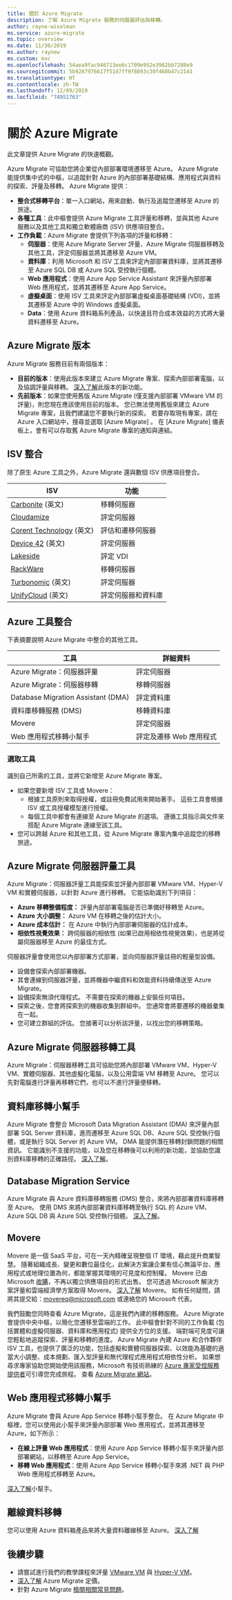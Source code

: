 ```yaml
---
title: 關於 Azure Migrate
description: 了解 Azure Migrate 服務的伺服器評估與移轉。
author: rayne-wiselman
ms.service: azure-migrate
ms.topic: overview
ms.date: 11/30/2019
ms.author: raynew
ms.custom: mvc
ms.openlocfilehash: 54aea9fac946713ee6c1709e952e3962bb7288e9
ms.sourcegitcommit: 5b9287976617f51d7ff9f8693c30f468b47c2141
ms.translationtype: HT
ms.contentlocale: zh-TW
ms.lasthandoff: 12/09/2019
ms.locfileid: "74951763"
---
```

# <a name="about-azure-migrate"></a>關於 Azure Migrate

此文章提供 Azure Migrate 的快速概觀。

Azure Migrate 可協助您將企業從內部部署環境遷移至 Azure。 Azure Migrate 能提供集中式的中樞，以追蹤針對 Azure 的內部部署基礎結構、應用程式與資料的探索、評量及移轉。  Azure Migrate 提供：

- **整合式移轉平台**：單一入口網站，用來啟動、執行及追蹤您遷移至 Azure 的旅途。
- **各種工具**：此中樞會提供 Azure Migrate 工具評量和移轉，並與其他 Azure 服務以及其他工具和獨立軟體廠商 (ISV) 供應項目整合。
- **工作負載**：Azure Migrate 會提供下列各項的評量和移轉：
    - **伺服器**：使用 Azure Migrate Server 評量、Azure Migrate 伺服器移轉及其他工具，評定伺服器並將其遷移至 Azure VM。
    - **資料庫**：利用 Microsoft 和 ISV 工具來評定內部部署資料庫，並將其遷移至 Azure SQL DB 或 Azure SQL 受控執行個體。
    - **Web 應用程式**：使用 Azure App Service Assistant 來評量內部部署 Web 應用程式，並將其遷移至 Azure App Service。
    - **虛擬桌面**：使用 ISV 工具來評定內部部署虛擬桌面基礎結構 (VDI)，並將其遷移至 Azure 中的 Windows 虛擬桌面。
    - **Data**：使用 Azure 資料箱系列產品，以快速且符合成本效益的方式將大量資料遷移至 Azure。

## <a name="azure-migrate-versions"></a>Azure Migrate 版本

Azure Migrate 服務目前有兩個版本：

- **目前的版本**：使用此版本來建立 Azure Migrate 專案、探索內部部署電腦，以及協調評量與移轉。 [深入了解](whats-new.md)此版本的新功能。
- **先前版本**：如果您使用舊版 Azure Migrate (僅支援內部部署 VMware VM 的評量)，則您現在應該使用目前的版本。 您已無法使用舊版來建立 Azure Migrate 專案，且我們建議您不要執行新的探索。 若要存取現有專案，請在 Azure 入口網站中，搜尋並選取 [Azure Migrate]  。 在 [Azure Migrate]  儀表板上，會有可以存取舊 Azure Migrate 專案的通知與連結。



## <a name="isv-integration"></a>ISV 整合

除了原生 Azure 工具之外，Azure Migrate 還與數個 ISV 供應項目整合。 

**ISV** | **功能**
--- | ---
[Carbonite](https://www.carbonite.com/globalassets/files/datasheets/carb-migrate4azure-microsoft-ds.pdf) \(英文\) | 移轉伺服器
[Cloudamize](https://www.cloudamize.com/platform) | 評定伺服器
[Corent Technology](https://www.corenttech.com/AzureMigrate/) \(英文\) | 評估和遷移伺服器
[Device 42](https://docs.device42.com/) \(英文\) | 評定伺服器
[Lakeside](https://go.microsoft.com/fwlink/?linkid=2104908) | 評定 VDI
[RackWare](https://go.microsoft.com/fwlink/?linkid=2102735) | 移轉伺服器
[Turbonomic](https://learn.turbonomic.com/azure-migrate-portal-free-trial) \(英文\) | 評定伺服器
[UnifyCloud](https://www.cloudatlasinc.com/cloudrecon/) \(英文\) | 評定伺服器和資料庫

## <a name="azure-tool-integration"></a>Azure 工具整合

下表摘要說明 Azure Migrate 中整合的其他工具。

**工具** | **詳細資料**
--- | ---
Azure Migrate：伺服器評量 | 評定伺服器
Azure Migrate：伺服器移轉 | 移轉伺服器
Database Migration Assistant (DMA) | 評定資料庫
資料庫移轉服務 (DMS) | 移轉資料庫
Movere | 評定伺服器
Web 應用程式移轉小幫手 | 評定及遷移 Web 應用程式



### <a name="selecting-a-tool"></a>選取工具

識別自己所需的工具，並將它新增至 Azure Migrate 專案。

- 如果您要新增 ISV 工具或 Movere：
    - 根據工具原則來取得授權，或註冊免費試用來開始著手。 這些工具會根據 ISV 或工具授權模型進行授權。
    - 每個工具中都會有連線至 Azure Migrate 的選項。 遵循工具指示與文件來搭配 Azure Migrate 連線至該工具。
- 您可以跨越 Azure 和其他工具，從 Azure Migrate 專案內集中追蹤您的移轉旅途。



## <a name="azure-migrate-server-assessment-tool"></a>Azure Migrate 伺服器評量工具

Azure Migrate：伺服器評量工具能探索並評量內部部署 VMware VM、Hyper-V VM 和實體伺服器，以針對 Azure 進行移轉。 它能協助識別下列項目：

- **Azure 移轉整備程度：** 評量內部部署電腦是否已準備好移轉至 Azure。
- **Azure 大小調整：** Azure VM 在移轉之後的估計大小。
- **Azure 成本估計：** 在 Azure 中執行內部部署伺服器的估計成本。
- **相依性視覺效果：** 跨伺服器的相依性 (如果已啟用相依性視覺效果)，也是將從屬伺服器移至 Azure 的最佳方式。

伺服器評量會使用您以內部部署方式部署，並向伺服器評量註冊的輕量型設備。

- 設備會探索內部部署機器。
- 其會連線到伺服器評量，並將機器中繼資料和效能資料持續傳送至 Azure Migrate。
- 設備探索無須代理程式。 不需要在探索的機器上安裝任何項目。
- 探索之後，您會將探索到的機器收集到群組中。 您通常會將要遷移的機器彙集在一起。
- 您可建立群組的評估。 您接著可以分析該評量，以找出您的移轉策略。

## <a name="azure-migrate-server-migration-tool"></a>Azure Migrate 伺服器移轉工具

Azure Migrate：伺服器移轉工具可協助您將內部部署 VMware VM、Hyper-V VM、實體伺服器、其他虛擬化電腦，以及公用雲端 VM 移轉至 Azure。 您可以先對電腦進行評量再移轉它們，也可以不進行評量便移轉。


## <a name="database-migration-assistant"></a>資料庫移轉小幫手

Azure Migrate 會整合 Microsoft Data Migration Assistant (DMA) 來評量內部部署 SQL Server 資料庫，進而遷移至 Azure SQL DB、Azure SQL 受控執行個體，或是執行 SQL Server 的 Azure VM。 DMA 能提供潛在移轉封鎖問題的相關資訊。 它能識別不支援的功能，以及您在移轉後可以利用的新功能，並協助您識別資料庫移轉的正確路徑。 [深入了解](https://docs.microsoft.com/sql/dma/dma-overview?view=sql-server-2017)。

## <a name="database-migration-service"></a>Database Migration Service

Azure Migrate 與 Azure 資料庫移轉服務 (DMS) 整合，來將內部部署資料庫移轉至 Azure。 使用 DMS 來將內部部署資料庫移轉至執行 SQL 的 Azure VM、Azure SQL DB 與 Azure SQL 受控執行個體。 [深入了解](https://docs.microsoft.com/azure/dms/dms-overview)。

## <a name="movere"></a>Movere

 
Movere 是一個 SaaS 平台，可在一天內精確呈現整個 IT 環境，藉此提升商業智慧。 隨著組織成長、變更和數位最佳化，此解決方案讓企業有信心無論平台、應用程式或地理位置為何，都能掌握其環境的可見度和控制權。 Movere 已由 Microsoft [收購](https://azure.microsoft.com/blog/microsoft-acquires-movere-to-help-customers-unlock-cloud-innovation-with-seamless-migration-tools/)，不再以獨立供應項目的形式出售。  您可透過 Microsoft 解決方案評量和雲端經濟學方案取得 Movere。 [深入了解](https://www.movere.io) Movere。 如有任何疑問，請將其提交給：movereq@microsoft.com 或連絡您的 Microsoft 代表。

我們鼓勵您同時查看 Azure Migrate，這是我們內建的移轉服務。 Azure Migrate 會提供中央中樞，以簡化您遷移至雲端的工作。 此中樞會針對不同的工作負載 (包括實體和虛擬伺服器、資料庫和應用程式) 提供全方位的支援。 端對端可見度可讓您輕鬆地追蹤探索、評量和移轉的進度。 Azure Migrate 內建 Azure 和合作夥伴 ISV 工具，也提供了廣泛的功能，包括虛擬和實體伺服器探索、以效能為基礎的適當大小調整、成本規劃、匯入型評量和無代理程式應用程式相依性分析。 如果想尋求專家協助您開始使用該服務，Microsoft 有技術熟練的 [Azure 專家受控服務提供者](https://azure.microsoft.com/partners)可引導您完成旅程。 查看 [Azure Migrate 網站](https://azure.microsoft.com/services/azure-migrate/)。 
 

## <a name="web-app-migration-assistant"></a>Web 應用程式移轉小幫手

Azure Migrate 會與 Azure App Service 移轉小幫手整合。 在 Azure Migrate 中樞裡，您可以使用此小幫手來評量內部部署 Web 應用程式，並將其遷移至 Azure，如下所示：

- **在線上評量 Web 應用程式**：使用 Azure App Service 移轉小幫手來評量內部部署網站，以移轉至 Azure App Service。
- **移轉 Web 應用程式**：使用 Azure App Service 移轉小幫手來將 .NET 與 PHP Web 應用程式移轉至 Azure。

[深入了解](https://appmigration.microsoft.com/)小幫手。



## <a name="offline-data-migration"></a>離線資料移轉

您可以使用 Azure 資料箱產品來將大量資料離線移至 Azure。 [深入了解](https://docs.microsoft.com/azure/databox/)

## <a name="next-steps"></a>後續步驟

- 請嘗試進行我們的教學課程來評量 [VMware VM](tutorial-assess-vmware.md) 與 [Hyper-V VM](tutorial-assess-hyper-v.md)。
- [深入了解](https://azure.microsoft.com/pricing/details/azure-migrate/) Azure Migrate 定價。
- 針對 Azure Migrate [檢閱相關常見問題](resources-faq.md)。
